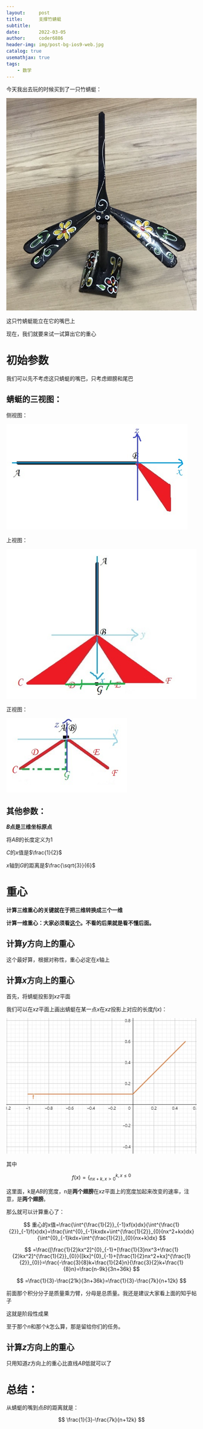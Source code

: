 ```yaml
---
layout:     post
title:      支撑竹蜻蜓
subtitle:   
date:       2022-03-05
author:     coder6886
header-img: img/post-bg-ios9-web.jpg
catalog: true
usemathjax: true
tags:
    - 数学 
---
```

今天我出去玩的时候买到了一只竹蜻蜓：

![bamboo-dragonfly-fig-1.jpg](/img/bamboo-dragonfly-fig-1.jpg)

这只竹蜻蜓能立在它的嘴巴上

现在，我们就要来试一试算出它的重心

# 初始参数

我们可以先不考虑这只蜻蜓的嘴巴，只考虑翅膀和尾巴

## 蜻蜓的三视图：

侧视图：

![bamboo-dragonfly-fig-2](/img/bamboo-dragonfly-fig-2.jpg)

上视图：

![bamboo-dragonfly-fig-3](/img/bamboo-dragonfly-fig-3.jpg)

正视图：

![bamboo-dragonfly-fig-4](/img/bamboo-dragonfly-fig-4.jpg)

## 其他参数：

**$B$点是三维坐标原点**

将$AB$的长度定义为$1$

$C$的$x$值是$\frac{1}{2}$

$x$轴到$G$的距离是$\frac{\sqrt{3}}{6}$

# 重心

**计算三维重心的关键就在于把三维转换成三个一维**

**计算一维重心：大家必须看[这个](https://zhuanlan.zhihu.com/p/394196284)。不看的后果就是看不懂后面。**

## 计算$y$方向上的重心

这个最好算，根据对称性，重心必定在$x$轴上

## 计算$x$方向上的重心

首先，将蜻蜓投影到$xz$平面

我们可以在$xz$平面上画出蜻蜓在某一点$x$在$xz$投影上对应的长度$f(x)$：

![bamboo-dragonfly-fig-5](/img/bamboo-dragonfly-fig-5.jpg)

其中

$$
f(x) = \{^{k,x\leq0}_{nx+k,x>0}
$$

这里面，k是$AB$的宽度，n是**两个翅膀**在$xz$平面上的宽度加起来改变的速率，注意，是**两个翅膀**。

那么就可以计算重心了：

$$
重心的x值=\frac{\int^{\frac{1}{2}}_{-1}xf(x)dx}{\int^{\frac{1}{2}}_{-1}f(x)dx}=\frac{\int^{0}_{-1}kxdx+\int^{\frac{1}{2}}_{0}(nx^2+kx)dx}{\int^{0}_{-1}kdx+\int^{\frac{1}{2}}_{0}(nx+k)dx}
$$

$$
=\frac{[\frac{1}{2}kx^2]^{0}_{-1}+[\frac{1}{3}nx^3+\frac{1}{2}kx^2]^{\frac{1}{2}}_{0}}{[kx]^{0}_{-1}+[\frac{1}{2}nx^2+kx]^{\frac{1}{2}}_{0}}=\frac{-\frac{3}{8}k+\frac{1}{24}n}{\frac{3}{2}k+\frac{1}{8}n}=\frac{n-9k}{3n+36k}
$$

$$
=\frac{1}{3}-\frac{21k}{3n+36k}=\frac{1}{3}-\frac{7k}{n+12k}
$$

前面那个积分分子是质量乘力臂，分母是总质量。我还是建议大家看上面的知乎帖子

这就是阶段性成果

至于那个$n$和那个$k$怎么算，那是留给你们的任务。

## 计算$z$方向上的重心

只用知道$z$方向上的重心比直线$AB$低就可以了

# 总结：
从蜻蜓的嘴到点$B$的距离就是：

$$
\frac{1}{3}-\frac{7k}{n+12k}
$$
